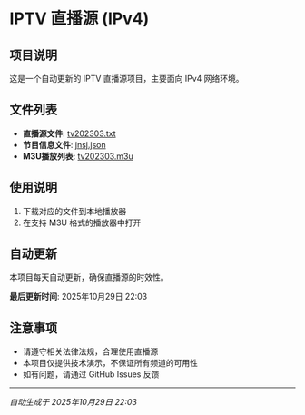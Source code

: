 # IPTV 直播源 (IPv4)

## 项目说明
这是一个自动更新的 IPTV 直播源项目，主要面向 IPv4 网络环境。

## 文件列表
- **直播源文件**: [tv202303.txt](https://www.cloudplains.cn/tv202303.txt)
- **节目信息文件**: [jnsj.json](https://www.cloudplains.cn/jnsj.json)
- **M3U播放列表**: [tv202303.m3u](https://www.cloudplains.cn/tv202303.m3u)

## 使用说明
1. 下载对应的文件到本地播放器
2. 在支持 M3U 格式的播放器中打开

## 自动更新
本项目每天自动更新，确保直播源的时效性。

**最后更新时间**: 2025年10月29日 22:03

## 注意事项
- 请遵守相关法律法规，合理使用直播源
- 本项目仅提供技术演示，不保证所有频道的可用性
- 如有问题，请通过 GitHub Issues 反馈

---
*自动生成于 2025年10月29日 22:03*
